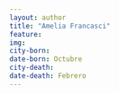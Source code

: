 ```yaml
---
layout: author
title: "Amelia Francasci"
feature: 
img:
city-born: 
date-born: Octubre
city-death: 
date-death: Febrero
---
```

